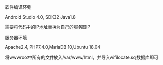 软件编译环境

Android Studio 4.0, SDK32 Java1.8

需要将代码中的IP地址替换为自己的服务器IP

服务器环境

Apache2.4, PHP7.4.0,MariaDB 10,Ubuntu 18.04

将wwwroot中所有的文件放入/var/www/html，并导入wifilocate.sql数据库即可

